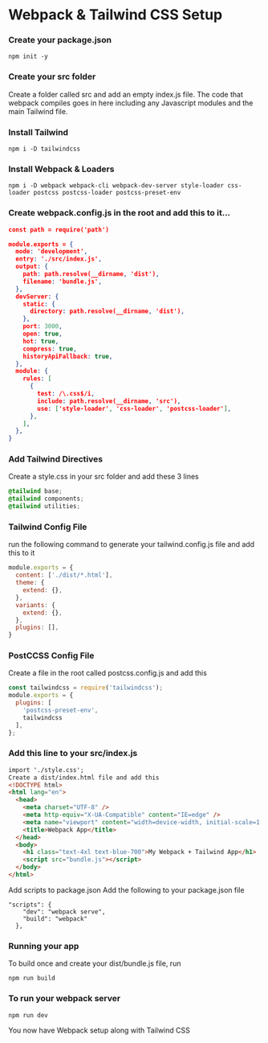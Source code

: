 # Webpack & Tailwind CSS Setup


### Create your package.json
```npm
npm init -y
```
### Create your src folder
Create a folder called src and add an empty index.js file. The code that webpack compiles goes in here including any Javascript modules and the main Tailwind file.

### Install Tailwind
```node
npm i -D tailwindcss
```

### Install Webpack & Loaders
```node
npm i -D webpack webpack-cli webpack-dev-server style-loader css-loader postcss postcss-loader postcss-preset-env
```
### Create webpack.config.js in the root and add this to it...
```json
const path = require('path')

module.exports = {
  mode: 'development',
  entry: './src/index.js',
  output: {
    path: path.resolve(__dirname, 'dist'),
    filename: 'bundle.js',
  },
  devServer: {
    static: {
      directory: path.resolve(__dirname, 'dist'),
    },
    port: 3000,
    open: true,
    hot: true,
    compress: true,
    historyApiFallback: true,
  },
  module: {
    rules: [
      {
        test: /\.css$/i,
        include: path.resolve(__dirname, 'src'),
        use: ['style-loader', 'css-loader', 'postcss-loader'],
      },
    ],
  },
}
```

### Add Tailwind Directives
Create a style.css in your src folder and add these 3 lines
```css
@tailwind base;
@tailwind components;
@tailwind utilities;
```

### Tailwind Config File
run the following command to generate your tailwind.config.js file and add this to it
```js
module.exports = {
  content: ['./dist/*.html'],
  theme: {
    extend: {},
  },
  variants: {
    extend: {},
  },
  plugins: [],
}
```

### PostCCSS Config File
Create a file in the root called postcss.config.js and add this
```js
const tailwindcss = require('tailwindcss');
module.exports = {
  plugins: [
    'postcss-preset-env',
    tailwindcss
  ],
};
```


### Add this line to your src/index.js
```html
import './style.css';
Create a dist/index.html file and add this
<!DOCTYPE html>
<html lang="en">
  <head>
    <meta charset="UTF-8" />
    <meta http-equiv="X-UA-Compatible" content="IE=edge" />
    <meta name="viewport" content="width=device-width, initial-scale=1.0" />
    <title>Webpack App</title>
  </head>
  <body>
    <h1 class="text-4xl text-blue-700">My Webpack + Tailwind App</h1>
    <script src="bundle.js"></script>
  </body>
</html>
```

Add scripts to package.json
Add the following to your package.json file
```
"scripts": {
    "dev": "webpack serve",
    "build": "webpack"
  },
```

### Running your app
To build once and create your dist/bundle.js file, run
```npm 
npm run build
```

### To run your webpack server
```
npm run dev
```
You now have Webpack setup along with Tailwind CSS